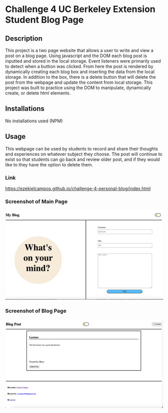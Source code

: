 # Challenge 4 UC Berkeley Extension Student Blog Page

## Description
This project is a two page website that allows a user to write and view a post on a blog page.  Using javascript and the DOM each blog post is inputted and stored in the local storage. Event listeners were primarily used to detect when a buttion was clicked. From here the post is rendered by dynamically creating each blog box and inserting the data from the local storage.  In addition to the box, there is a delete button that will delete the post from the webpage and update the content from local storage.  This project was built to practice using the DOM to manipulate, dynamically create, or delete html elements.  

## Installations
No installations used (NPM)


## Usage
This webpage can be used by students to record and share their thoughts and experiences on whatever subject they choose.  The post will continue to exist so that students can go back and review older post, and if they would like to they have the option to delete them.  

### Link
https://ezekielcampos.github.io/challenge-4-personal-blog/index.html


### Screenshot of Main Page
![alt text](./images/blog-main-pg.png)
### Screenshot of Blog Page
![alt text](./images/blog-post-pg.png)
